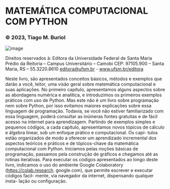 # MATEMÁTICA COMPUTACIONAL COM PYTHON 
### © 2023, Tiago M. Buriol
![image](https://github.com/tiagoburiol/matematica_computacional_com_python/assets/5231541/773c1fb2-7ebd-467b-944f-e4cafb2ae675)


Direitos reservados à:
Editora da Universidade Federal de Santa Maria
Prédio da Reitoria – Campus Universitário – Camobi
CEP: 97105.900 – Santa Maria, RS – 55.3220.8610
editora@ufsm.br - www.ufsm.br/editora

Neste livro, são apresentados conceitos básicos, métodos
e exemplos que darão a você, leitor, uma visão geral sobre
matemática computacional e suas aplicações. No primeiro
capítulo, apresentamos alguns aspectos sobre as abordagens
numérica e analítica, e introduzimos os primeiros exemplos
práticos com uso de Python. Mas este não é um livro sobre
programação nem sobre Python, por isso evitamos maiores
explicações sobre essa linguagem de programação. Todavia,
se você não estiver familiarizado com essa linguagem, poderá
consultar as inúmeras fontes gratuitas e de fácil acesso na
internet para aprendizagem.
Partindo de exemplos simples e pequenos códigos, a cada
capítulo, apresentamos novos tópicos de cálculo e álgebra
linear, sob um enfoque prático e computacional. Os capí-
tulos estão organizados de modo a oferecer um aprendizado
incremental dos aspectos teóricos e práticos e de tópicos-chave
da matemática computacional com Python. Iniciamos pelas
noções básicas de programação, passamos pela construção de
gráficos e chegamos até as rotinas iterativas. Para executar os
códigos apresentados ao longo deste livro, indicamos o uso
do ambiente Google Colaboratory (https://colab.research.
google.com), que permite escrever e executar códigos facil-
mente, via navegador da internet, dispensando qualquer insta-
lação ou configuração.
